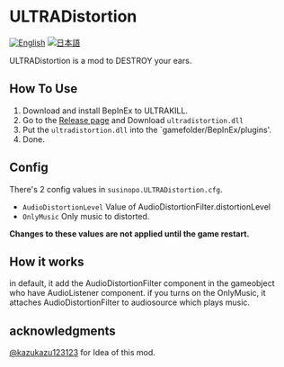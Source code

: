 # ULTRADistortion

[![English](https://img.shields.io/badge/English-a?style=flat-square&color=blue)](https://github.com/main1108/ultradistortion/blob/master/README.md) [![日本語](https://img.shields.io/badge/%E6%97%A5%E6%9C%AC%E8%AA%9E-a?style=flat-square)](https://github.com/main1108/ultradistortion/blob/master/README_JP.md)

ULTRADistortion is a mod to DESTROY your ears.

## How To Use

1. Download and install BepInEx to ULTRAKILL.
2. Go to the [Release page](https://github.com/main1108/ultradistortion/releases) and Download `ultradistortion.dll`
3. Put the `ultradistortion.dll` into the `gamefolder/BepInEx/plugins'.
4. Done.

## Config

There's 2 config values in `susinopo.ULTRADistortion.cfg`.

- `AudioDistortionLevel` Value of AudioDistortionFilter.distortionLevel
- `OnlyMusic` Only music to distorted.

**Changes to these values are not applied until the game restart.**

## How it works

in default, it add the AudioDistortionFilter component in the gameobject who have AudioListener component.
if you turns on the OnlyMusic, it attaches AudioDistortionFilter to audiosource which plays music.

## acknowledgments

[@kazukazu123123](https://github.com/kazukazu123123) for Idea of this mod.
